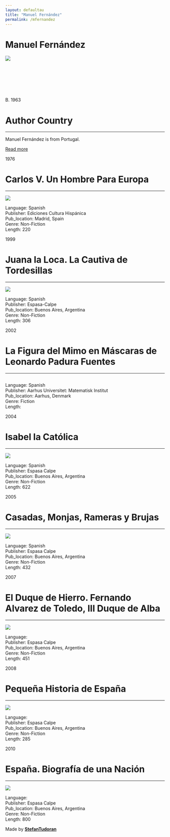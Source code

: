 ```yaml
---
layout: defaultau
title: "Manuel Fernández"
permalink: /mfernandez
---
```

<!-- partial:index.partial.html -->
<div class="content">
    <h1>Manuel Fernández</h1>
    <div class="quote">
        <div><img src="https://static3.elnortedecastilla.es/www/pre2017/multimedia/noticias/201004/19/Media/manuelfernandezalvarez300--253x180.jpg" class="logo"></div>
    </div>
    <div class="timeline">
        <div style="padding-bottom:100px;"></div>
        <div class="block">
            <div class="date right"><p class="right"> B. 1963 </p></div>
            <div class="dot"></div>
            <div class="left first">
                <h1>Author Country</h1><hr>
            <p>Manuel Fernández is from Portugal.</p>
                <a href="https://en.wikipedia.org/wiki/Manuel_Fernández_Álvarez" target="_blank">Read more</a>
            </div>
        </div>
        <div class="block">
            <div class="date left"><p class="left">1976</p></div>
            <div class="dot"></div>
            <div class="right">
                <h1>Carlos V. Un Hombre Para Europa</h1><hr>
                <p><img src="https://images-na.ssl-images-amazon.com/images/I/81Zrg0GvmRL.jpg"></p>
                <p>
                Language: Spanish<br/>
                Publisher: Ediciones Cultura Hispánica<br/>
                Pub_location: Madrid, Spain<br/>
                Genre: Non-Fiction<br/>
                Length: 220</p>
            </div>
        </div>
        <div class="block">
            <div class="date right"><p class="right">1999</p></div>
            <div class="dot"></div>
            <div class="left hide">
                <h1>Juana la Loca. La Cautiva de Tordesillas</h1><hr>
                <p><img src="https://amica.es/libreria/wp-content/uploads/2021/02/2227.jpg"></p>
                <p>Language: Spanish<br/>
                Publisher: Espasa-Calpe<br/>
                Pub_location: Buenos Aires, Argentina<br/>
                Genre: Non-Fiction<br/>
                Length: 306</p>
            </div>
        </div>
        <div class="block">
            <div class="date left"><p class="left">2002</p></div>
            <div class="dot"></div>
            <div class="right hide">
                <h1>La Figura del Mimo en Máscaras de Leonardo Padura Fuentes</h1><hr>
                <p><img src=""></p>
                <p>Language: Spanish<br/>
                Publisher: Aarhus Universitet: Matematisk Institut<br/>
                Pub_location: Aarhus, Denmark<br/>
                Genre: Fiction<br/>
                Length: </p>
            </div>
        </div>
        <div class="block">
            <div class="date right"><p class="right">2004</p></div>
            <div class="dot"></div>
            <div class="left hide">
                <h1>Isabel la Católica</h1><hr>
                <p><img src="https://images-na.ssl-images-amazon.com/images/I/91SddYZPWuL.jpg"></p>
                <p>Language: Spanish<br/>
                Publisher: Espasa Calpe<br/>
                Pub_location: Buenos Aires, Argentina<br/>
                Genre: Non-Fiction<br/>
                Length: 622</p>
            </div>
        </div>
        <div class="block">
            <div class="date left"><p class="left">2005</p></div>
            <div class="dot"></div>
            <div class="right">
                <h1>Casadas, Monjas, Rameras y Brujas</h1><hr>
                <p><img src="https://images-na.ssl-images-amazon.com/images/I/81qBTaLXz6L.jpg"></p>
                <p>
                Language: Spanish<br/>
                Publisher: Espasa Calpe<br/>
                Pub_location: Buenos Aires, Argentina<br/>
                Genre: Non-Fiction<br/>
                Length: 432</p>
            </div>
        </div>
        <div class="block">
            <div class="date right"><p class="right">2007</p></div>
            <div class="dot"></div>
            <div class="left hide">
                <h1>El Duque de Hierro. Fernando Alvarez de Toledo, III Duque de Alba</h1><hr>
                <p><img src="https://i.gr-assets.com/images/S/compressed.photo.goodreads.com/books/1394382197l/3596155.jpg"></p>
                <p>Language: <br/>
                Publisher: Espasa Calpe<br/>
                Pub_location: Buenos Aires, Argentina<br/>
                Genre: Non-Fiction<br/>
                Length: 451</p>
            </div>
        </div>
        <div class="block">
            <div class="date left"><p class="left">2008</p></div>
            <div class="dot"></div>
            <div class="right hide">
                <h1>Pequeña Historia de España</h1><hr>
                <p><img src="https://images-na.ssl-images-amazon.com/images/I/81GwNrateGL.jpg"></p>
                <p>Language: <br/>
                Publisher: Espasa Calpe<br/>
                Pub_location: Buenos Aires, Argentina<br/>
                Genre: Non-Fiction<br/>
                Length: 285</p>
            </div>
        </div>
        <div class="block">
            <div class="date right"><p class="right">2010</p></div>
            <div class="dot"></div>
            <div class="left hide">
                <h1>España. Biografía de una Nación</h1><hr>
                <p><img src="https://images-na.ssl-images-amazon.com/images/I/41jzGSpsCWS._SX342_SY445_QL70_ML2_.jpg"></p>
                <p>Language: <br/>
                Publisher: Espasa Calpe<br/>
                Pub_location:  Buenos Aires, Argentina<br/>
                Genre: Non-Fiction<br/>
                Length: 800</p>
            </div>
        </div>
        <div id="footer">
        <p id="copyright">Made by&nbsp;<strong><a href="https://www.linkedin.com/in/nicolae-stefan-tudoran-b02291127/" target="_blank">StefanTudoran</a></strong></p>
    </div>
</div>
<!-- partial -->
  <script src='https://cdnjs.cloudflare.com/ajax/libs/jquery/3.1.1/jquery.min.js'></script><script  src="assets/js/authorscript.js"></script>
